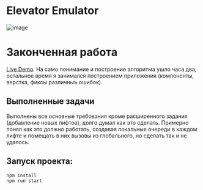 # Elevator Emulator
![image](https://user-images.githubusercontent.com/105386597/208072423-ed157997-0d31-4fb2-828e-048ec2fea063.png)

# Законченная работа
[Live Demo](https://trueconf-elevator.netlify.app).  На само понимание и построение алгоритма ушло часа два, остальное время я занимался построением приложения (компоненты, верстка, фиксы различныъ ошибок).

## Выполненные задачи
Выполнены все основные требования кроме расширенного задания (добавление новых лифтов), долго думал как это сделать. Примерно понял как это должно работать, создавая локальные очереди в каждом лифте и помещать в них вызовы из глобального, но сделать так и не удалось.

## Запуск проекта:
```
npm install
npm run start
```

